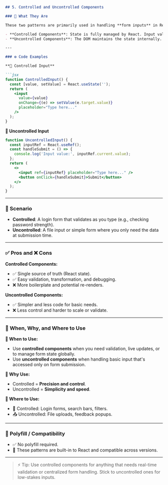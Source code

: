 
```markdown
## 5. Controlled and Uncontrolled Components

### 🧠 What They Are

These two patterns are primarily used in handling **form inputs** in React:

- **Controlled Components**: State is fully managed by React. Input values are bound to state variables and updated via `onChange` handlers.
- **Uncontrolled Components**: The DOM maintains the state internally. React accesses the value using `refs` only when needed.

---

### ⚙️ Code Examples

**🔹 Controlled Input**

```jsx
function ControlledInput() {
  const [value, setValue] = React.useState('');
  return (
    <input
      value={value}
      onChange={(e) => setValue(e.target.value)}
      placeholder="Type here..."
    />
  );
}
```

**🔸 Uncontrolled Input**

```jsx
function UncontrolledInput() {
  const inputRef = React.useRef();
  const handleSubmit = () => {
    console.log('Input value:', inputRef.current.value);
  };
  return (
    <>
      <input ref={inputRef} placeholder="Type here..." />
      <button onClick={handleSubmit}>Submit</button>
    </>
  );
}
```

---

### 📘 Scenario

- **Controlled**: A login form that validates as you type (e.g., checking password strength).
- **Uncontrolled**: A file input or simple form where you only need the data at submission time.

---

### ✅ Pros and ❌ Cons

**Controlled Components:**
- ✅ Single source of truth (React state).
- ✅ Easy validation, transformation, and debugging.
- ❌ More boilerplate and potential re-renders.

**Uncontrolled Components:**
- ✅ Simpler and less code for basic needs.
- ❌ Less control and harder to scale or validate.

---

### 📍 When, Why, and Where to Use

**📅 When to Use:**
- Use **controlled components** when you need validation, live updates, or to manage form state globally.
- Use **uncontrolled components** when handling basic input that's accessed only on form submission.

**🤔 Why Use:**
- Controlled = **Precision and control**.
- Uncontrolled = **Simplicity and speed**.

**📍 Where to Use:**
- 🔐 Controlled: Login forms, search bars, filters.
- 📤 Uncontrolled: File uploads, feedback popups.

---

### 🧰 Polyfill / Compatibility

- ✅ No polyfill required.
- 🧱 These patterns are built-in to React and compatible across versions.

---

> ⚡ Tip: Use controlled components for anything that needs real-time validation or centralized form handling. Stick to uncontrolled ones for low-stakes inputs.
```
